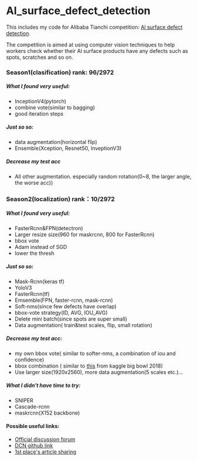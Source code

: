 # Al_surface_defect_detection
This includes my code for Alibaba Tianchi competition:  [Al surface defect detection](https://tianchi.aliyun.com/competition/introduction.htm?spm=5176.100066.0.0.704833afdEFFgH&raceId=231682).

The competition is aimed at using computer vision techniques to help workers check whether their Al surface products have any defects such as spots, scratches and so on.

### Season1(clasification) rank: 96/2972   
##### What I found very useful:  
- InceptionV4(pytorch)
- combine vote(similar to bagging)
- good iteration steps
##### Just so so:  
- data augmentation(horizontal flip)
- Ensemble(Xception, Resnet50, InveptionV3)
##### Decrease my test acc
- All other augmentation. especially random rotation(0~8, the larger angle, the worse acc))

### Season2(localization) rank：10/2972     
##### What I found very useful:   
- FasterRcnn&FPN(detectron)
- Larger resize size(960 for maskrcnn, 800 for FasterRcnn)
- bbox vote
- Adam instead of SGD
- lower the thresh

##### Just so so:
- Mask-Rcnn(keras tf)
- YoloV3
- FasterRcnn(tf)
- Emsemble(FPN, faster-rcnn, mask-rcnn)
- Soft-nms(since few defects have overlap)
- bbox-vote strategy(ID, AVG, IOU_AVG)
- Delete mini batch(since spots are super small)
- Data augmentation( train&test scales,  flip, small rotation)

##### Decrease my test acc:
- my own bbox vote( similar to softer-nms,  a combination of iou and confidence)
- bbox combination ( similar to [this](https://github.com/mirzaevinom/data_science_bowl_2018/blob/master/codes/predict.py) from kaggle big bowl 2018)
- Use larger size(1920x2560), more data augmentation(5 scales etc.)... 

##### What I didn't have time to try:
- SNIPER
- Cascade-rcnn
- maskrcnn(X152 backbone)

#### Possible useful links:
- [Official discussion forum]( https://tianchi.aliyun.com/forum/?spm=5176.12281976.0.0.555e2881eM6ncv#raceId=231682)
- [DCN github link](https://github.com/msracver/Deformable-ConvNets)
- [1st place's article sharing](https://zhuanlan.zhihu.com/p/50548998)
